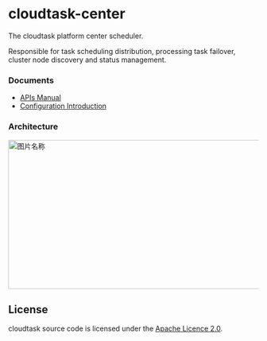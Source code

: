 # cloudtask-center
The cloudtask platform center scheduler.


Responsible for task scheduling distribution, processing task failover, cluster node discovery and status management.
### Documents 
* [APIs Manual](./APIs.md)
* [Configuration Introduction](./Configuration.md)

### Architecture
<img src="https://cloudtask.github.io/cloudtask/_media/cloudtask-architecture.png" width="640" height="300" alt="图片名称" align=center/>

## License
cloudtask source code is licensed under the [Apache Licence 2.0](http://www.apache.org/licenses/LICENSE-2.0.html). 
